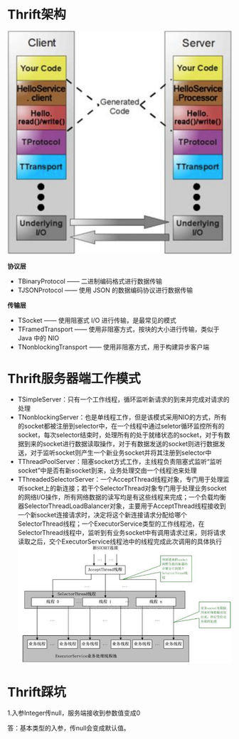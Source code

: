 # Thrift架构
![image](https://raw.githubusercontent.com/lewiszlw/notebooks/master/assets/middleware/Thrift%E6%9E%B6%E6%9E%84.png)

**协议层**
- TBinaryProtocol —— 二进制编码格式进行数据传输
- TJSONProtocol —— 使用 JSON 的数据编码协议进行数据传输

**传输层**
- TSocket —— 使用阻塞式 I/O 进行传输，是最常见的模式
- TFramedTransport —— 使用非阻塞方式，按块的大小进行传输，类似于 Java 中的 NIO
- TNonblockingTransport —— 使用非阻塞方式，用于构建异步客户端

# Thrift服务器端工作模式
- TSimpleServer：只有一个工作线程，循环监听新请求的到来并完成对请求的处理
- TNonblockingServer：也是单线程工作，但是该模式采用NIO的方式，所有的socket都被注册到selector中，在一个线程中通过seletor循环监控所有的socket，每次selector结束时，处理所有的处于就绪状态的socket，对于有数据到来的socket进行数据读取操作，对于有数据发送的socket则进行数据发送，对于监听socket则产生一个新业务socket并将其注册到selector中
- TThreadPoolServer：阻塞socket方式工作，主线程负责阻塞式监听“监听socket”中是否有新socket到来，业务处理交由一个线程池来处理
- TThreadedSelectorServer：一个AcceptThread线程对象，专门用于处理监听socket上的新连接；若干个SelectorThread对象专门用于处理业务socket的网络I/O操作，所有网络数据的读写均是有这些线程来完成；一个负载均衡器SelectorThreadLoadBalancer对象，主要用于AcceptThread线程接收到一个新socket连接请求时，决定将这个新连接请求分配给哪个SelectorThread线程；一个ExecutorService类型的工作线程池，在SelectorThread线程中，监听到有业务socket中有调用请求过来，则将请求读取之后，交个ExecutorService线程池中的线程完成此次调用的具体执行
![image](https://raw.githubusercontent.com/lewiszlw/notebooks/master/assets/middleware/Thrift%E7%9A%84TThreadedSelectorServer%E6%A8%A1%E5%BC%8F.png)

# Thrift踩坑
1.入参Integer传null，服务端接收到参数值变成0

答：基本类型的入参，传null会变成默认值。